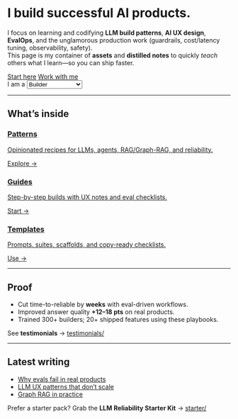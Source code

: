 # I build successful AI products.

I focus on learning and codifying **LLM build patterns**, **AI UX design**, **EvalOps**, and the unglamorous production work (guardrails, cost/latency tuning, observability, safety).  
This page is my container of **assets** and **distilled notes** to quickly *teach* others what I learn—so you can ship faster.

<div class="cta-row">
  <a id="start-btn" href="my-prime-directive/start.md" class="md-button md-button--primary">Start here</a>
  <a href="consulting/index.md" class="md-button">Work with me</a>
</div>

<div class="role-switch">
  I am a
  <select id="role">
    <option value="builder" selected>Builder</option>
    <option value="pm">Product Manager</option>
    <option value="founder">Founder</option>
  </select>
</div>

---

## What’s inside

<div class="pillars">
  <a class="pillar" href="patterns/">
    <h3>Patterns</h3>
    <p>Opinionated recipes for LLMs, agents, RAG/Graph-RAG, and reliability.</p>
    <span>Explore →</span>
  </a>
  <a class="pillar" href="guides/">
    <h3>Guides</h3>
    <p>Step-by-step builds with UX notes and eval checklists.</p>
    <span>Start →</span>
  </a>
  <a class="pillar" href="templates/">
    <h3>Templates</h3>
    <p>Prompts, suites, scaffolds, and copy-ready checklists.</p>
    <span>Use →</span>
  </a>
</div>

---

## Proof
- Cut time-to-reliable by **weeks** with eval-driven workflows.  
- Improved answer quality **+12–18 pts** on real products.  
- Trained 300+ builders; 20+ shipped features using these playbooks.

See **testimonials** → [testimonials/](testimonials/index.md)

---

## Latest writing
- [Why evals fail in real products](writing/evals-in-prod/index.md)
- [LLM UX patterns that don’t scale](writing/ux-donts/index.md)
- [Graph RAG in practice](writing/graph-rag/index.md)

Prefer a starter pack? Grab the **LLM Reliability Starter Kit** → [starter/](starter/index.md)
